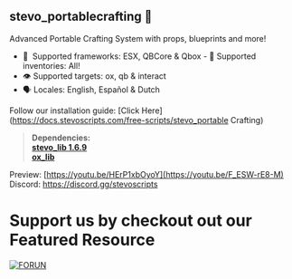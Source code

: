 ## stevo_portablecrafting 🧰
Advanced Portable Crafting System with props, blueprints and more!

- :bank: ﻿﻿﻿ Supported frameworks: ESX, QBCore & Qbox 
﻿﻿﻿- :school_satchel:  Supported inventories: All! 
- :eye:  Supported targets: ox, qb & interact
- :speaking_head:  Locales: English, Español & Dutch

  
Follow our installation guide: [Click Here](https://docs.stevoscripts.com/free-scripts/stevo_portable Crafting)
﻿
> **Dependencies:**
> <br>
> **[stevo_lib 1.6.9](https://github.com/stevoscriptsteam/stevo_lib/releases/tag/1.6.8)**
> <br>
> **[ox_lib](https://github.com/overextended/ox_lib/releases/tag/v3.24.0)**

Preview: [https://youtu.be/HErP1xbOyoY](https://youtu.be/F_ESW-rE8-M)
<br>
Discord: https://discord.gg/stevoscripts


# Support us by checkout out our Featured Resource 
[![FORUN](https://github.com/user-attachments/assets/0e03265d-0e8f-4a56-9b3d-9697100204ba)](https://store.stevoscripts.com/package/6448032)
